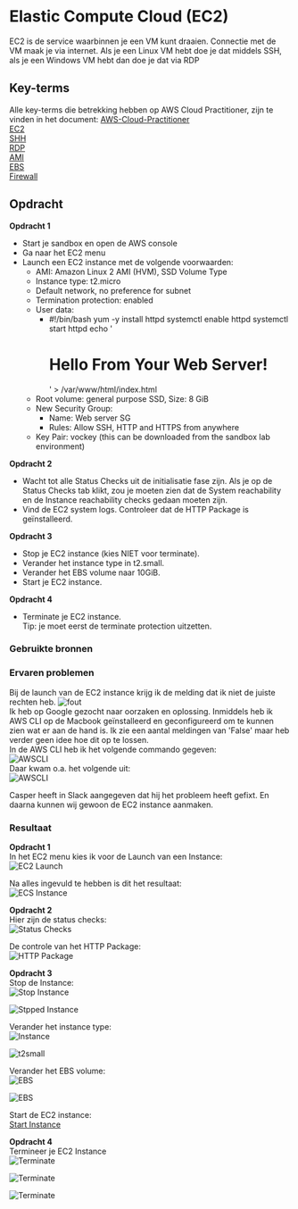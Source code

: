 # Elastic Compute Cloud (EC2)
EC2 is de service waarbinnen je een VM kunt draaien. Connectie met de VM maak je via internet. Als je een Linux VM hebt doe je dat middels SSH, als je een Windows VM hebt dan doe je dat via RDP

## Key-terms
Alle key-terms die betrekking hebben op AWS Cloud Practitioner, zijn te vinden in het document: [AWS-Cloud-Practitioner](../beschrijvingen/aws-cloud-practitioner.md)  
[EC2](../beschrijvingen/aws-cloud-practitioner.md#EC2)  
[SHH](../beschrijvingen/aws-cloud-practitioner.md#SSH)  
[RDP](../beschrijvingen/aws-cloud-practitioner.md#RDP)  
[AMI](../beschrijvinen/aws-cloud-practitioner.md#AMI)  
[EBS](../beschrijingen/aws-cloud-practitioner.md#EBS)  
[Firewall](../beschrijvingen/aws-cloud-practitioner.md#Firewall)  


## Opdracht
**Opdracht 1**  
- Start je sandbox en open de AWS console
- Ga naar het EC2 menu
- Launch een EC2 instance met de volgende voorwaarden:
    - AMI: Amazon Linux 2 AMI (HVM), SSD Volume Type
    - Instance type: t2.micro
    - Default network, no preference for subnet
    - Termination protection: enabled
    - User data:
        - #!/bin/bash
        yum -y install httpd
        systemctl enable httpd
        systemctl start httpd
        echo '<html><h1>Hello From Your Web Server!</h1></html>' > /var/www/html/index.html
    - Root volume: general purpose SSD, Size: 8 GiB
    - New Security Group:
        - Name: Web server SG
        - Rules: Allow SSH, HTTP and HTTPS from anywhere
    - Key Pair: vockey (this can be downloaded from the sandbox lab environment)  

**Opdracht 2**  
- Wacht tot alle Status Checks uit de initialisatie fase zijn. Als je op de Status Checks tab klikt, zou je moeten zien dat de System reachability en de Instance reachability checks gedaan moeten zijn.  
- Vind de EC2 system logs. Controleer dat de HTTP Package is geïnstalleerd.

**Opdracht 3**  
- Stop je EC2 instance (kies NIET voor terminate).
- Verander het instance type in t2.small.
- Verander het EBS volume naar 10GiB.
- Start je EC2 instance.

**Opdracht 4**  
- Terminate je EC2 instance.  
Tip: je moet eerst de terminate protection uitzetten.

### Gebruikte bronnen


### Ervaren problemen
Bij de launch van de EC2 instance krijg ik de melding dat ik niet de juiste rechten heb.
![fout](../00_includes/fout.png)  
Ik heb op Google gezocht naar oorzaken en oplossing. Inmiddels heb ik AWS CLI op de Macbook geïnstalleerd en geconfigureerd om te kunnen zien wat er aan de hand is. Ik zie een aantal meldingen van 'False' maar heb verder geen idee hoe dit op te lossen.  
In de AWS CLI heb ik het volgende commando gegeven:  
![AWSCLI](../00_includes/awscli-commando.png)  
Daar kwam o.a. het volgende uit:  
![AWSCLI](../00_includes/awscli-fout.png)  

Casper heeft in Slack aangegeven dat hij het probleem heeft gefixt. En daarna kunnen wij gewoon de EC2 instance aanmaken.

### Resultaat  
**Opdracht 1**  
In het EC2 menu kies ik voor de Launch van een Instance:  
![EC2 Launch](../00_includes/AWS-06a.png)  

Na alles ingevuld te hebben is dit het resultaat:  
![ECS Instance](../00_includes/AWS-06b.png)  

**Opdracht 2**  
Hier zijn de status checks:  
![Status Checks](../00_includes/AWS-06c.png)  

De controle van het HTTP Package:  
![HTTP Package](../00_includes/AWS-06d.png)  

**Opdracht 3**  
Stop de Instance:  
![Stop Instance](../00_includes/AWS-06e.png)

![Stpped Instance](../00_includes/AWS-06f.png)

Verander het instance type:  
![Instance](../00_includes/AWS-06g.png)

![t2small](../00_includes/AWS-06h.png)

Verander het EBS volume:  
![EBS](../00_includes/AWS-06i.png)

![EBS](../00_includes/AWS-06j.png)

Start de EC2 instance:  
[Start Instance](../00_includes/AWS-06k.png)  

**Opdracht 4**  
Termineer je EC2 Instance  
![Terminate](../00_includes/AWS-06l.png)

![Terminate](../00_includes/AWS-06m.png)

![Terminate](../00_includes/AWS-06n.png)
